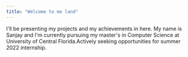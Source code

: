 ```yaml
---
title: "Welcome to me land"
---
```

I'll be presenting my projects and my achievements in here.
My name is Sanjay and I'm currently pursuing my master's in Computer Science at University of Central Florida.Actively seeking opportunities for summer 2022 internship.

